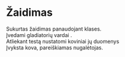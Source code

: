 # Žaidimas

Sukurtas žaidimas panaudojant klases.<br/>
Įvedami gladiatorių vardai .<br/>
Atliekant testą nustatomi koviniai jų duomenys<br/>
Įvyksta kova, pareiškiamas nugalėtojas.
